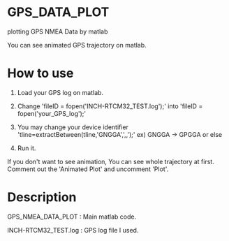 # GPS_DATA_PLOT
plotting GPS NMEA Data by matlab

You can see animated GPS trajectory on matlab.


# How to use

1. Load your GPS log on matlab.

2. Change 'fileID = fopen('INCH-RTCM32_TEST.log');' into 'fileID = fopen('your_GPS_log');'

3. You may change your device identifier 'tline=extractBetween(tline,'GNGGA',',,');' ex) GNGGA -> GPGGA or else

4. Run it.

If you don't want to see animation, You can see whole trajectory at first. Comment out the 'Animated Plot' and uncomment 'Plot'.

# Description
GPS_NMEA_DATA_PLOT : Main matlab code.

INCH-RTCM32_TEST.log : GPS log file I used.
